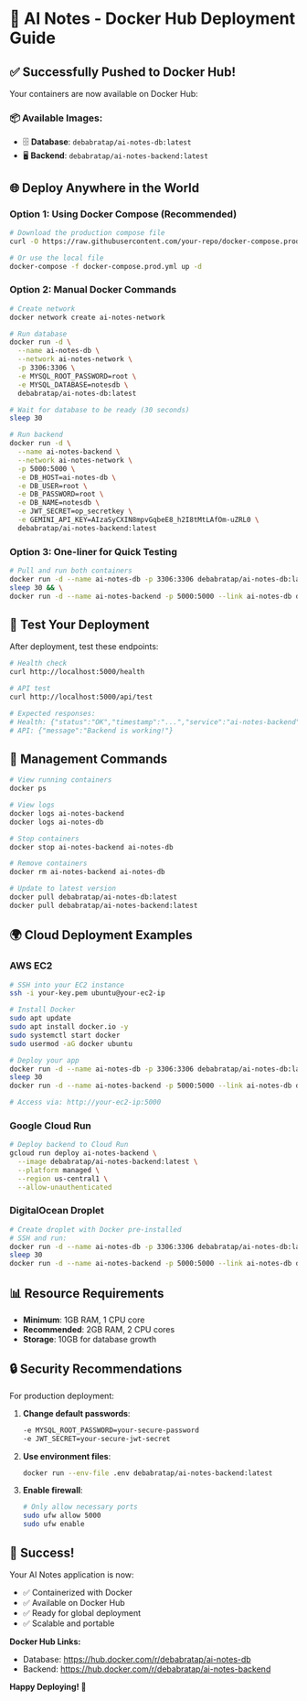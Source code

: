 # 🚀 AI Notes - Docker Hub Deployment Guide

## ✅ Successfully Pushed to Docker Hub!

Your containers are now available on Docker Hub:

### 📦 **Available Images:**
- 🗄️ **Database**: `debabratap/ai-notes-db:latest`
- 🖥️ **Backend**: `debabratap/ai-notes-backend:latest`

## 🌐 **Deploy Anywhere in the World**

### Option 1: Using Docker Compose (Recommended)
```bash
# Download the production compose file
curl -O https://raw.githubusercontent.com/your-repo/docker-compose.prod.yml

# Or use the local file
docker-compose -f docker-compose.prod.yml up -d
```

### Option 2: Manual Docker Commands
```bash
# Create network
docker network create ai-notes-network

# Run database
docker run -d \
  --name ai-notes-db \
  --network ai-notes-network \
  -p 3306:3306 \
  -e MYSQL_ROOT_PASSWORD=root \
  -e MYSQL_DATABASE=notesdb \
  debabratap/ai-notes-db:latest

# Wait for database to be ready (30 seconds)
sleep 30

# Run backend
docker run -d \
  --name ai-notes-backend \
  --network ai-notes-network \
  -p 5000:5000 \
  -e DB_HOST=ai-notes-db \
  -e DB_USER=root \
  -e DB_PASSWORD=root \
  -e DB_NAME=notesdb \
  -e JWT_SECRET=op_secretkey \
  -e GEMINI_API_KEY=AIzaSyCXIN8mpvGqbeE8_h2I8tMtLAfOm-uZRL0 \
  debabratap/ai-notes-backend:latest
```

### Option 3: One-liner for Quick Testing
```bash
# Pull and run both containers
docker run -d --name ai-notes-db -p 3306:3306 debabratap/ai-notes-db:latest && \
sleep 30 && \
docker run -d --name ai-notes-backend -p 5000:5000 --link ai-notes-db debabratap/ai-notes-backend:latest
```

## 🧪 **Test Your Deployment**

After deployment, test these endpoints:

```bash
# Health check
curl http://localhost:5000/health

# API test
curl http://localhost:5000/api/test

# Expected responses:
# Health: {"status":"OK","timestamp":"...","service":"ai-notes-backend"}
# API: {"message":"Backend is working!"}
```

## 🔧 **Management Commands**

```bash
# View running containers
docker ps

# View logs
docker logs ai-notes-backend
docker logs ai-notes-db

# Stop containers
docker stop ai-notes-backend ai-notes-db

# Remove containers
docker rm ai-notes-backend ai-notes-db

# Update to latest version
docker pull debabratap/ai-notes-db:latest
docker pull debabratap/ai-notes-backend:latest
```

## 🌍 **Cloud Deployment Examples**

### AWS EC2
```bash
# SSH into your EC2 instance
ssh -i your-key.pem ubuntu@your-ec2-ip

# Install Docker
sudo apt update
sudo apt install docker.io -y
sudo systemctl start docker
sudo usermod -aG docker ubuntu

# Deploy your app
docker run -d --name ai-notes-db -p 3306:3306 debabratap/ai-notes-db:latest
sleep 30
docker run -d --name ai-notes-backend -p 5000:5000 --link ai-notes-db debabratap/ai-notes-backend:latest

# Access via: http://your-ec2-ip:5000
```

### Google Cloud Run
```bash
# Deploy backend to Cloud Run
gcloud run deploy ai-notes-backend \
  --image debabratap/ai-notes-backend:latest \
  --platform managed \
  --region us-central1 \
  --allow-unauthenticated
```

### DigitalOcean Droplet
```bash
# Create droplet with Docker pre-installed
# SSH and run:
docker run -d --name ai-notes-db -p 3306:3306 debabratap/ai-notes-db:latest
sleep 30
docker run -d --name ai-notes-backend -p 5000:5000 --link ai-notes-db debabratap/ai-notes-backend:latest
```

## 📊 **Resource Requirements**

- **Minimum**: 1GB RAM, 1 CPU core
- **Recommended**: 2GB RAM, 2 CPU cores
- **Storage**: 10GB for database growth

## 🔒 **Security Recommendations**

For production deployment:

1. **Change default passwords**:
   ```bash
   -e MYSQL_ROOT_PASSWORD=your-secure-password
   -e JWT_SECRET=your-secure-jwt-secret
   ```

2. **Use environment files**:
   ```bash
   docker run --env-file .env debabratap/ai-notes-backend:latest
   ```

3. **Enable firewall**:
   ```bash
   # Only allow necessary ports
   sudo ufw allow 5000
   sudo ufw enable
   ```

## 🎉 **Success!**

Your AI Notes application is now:
- ✅ Containerized with Docker
- ✅ Available on Docker Hub
- ✅ Ready for global deployment
- ✅ Scalable and portable

**Docker Hub Links:**
- Database: https://hub.docker.com/r/debabratap/ai-notes-db
- Backend: https://hub.docker.com/r/debabratap/ai-notes-backend

**Happy Deploying! 🚀**
